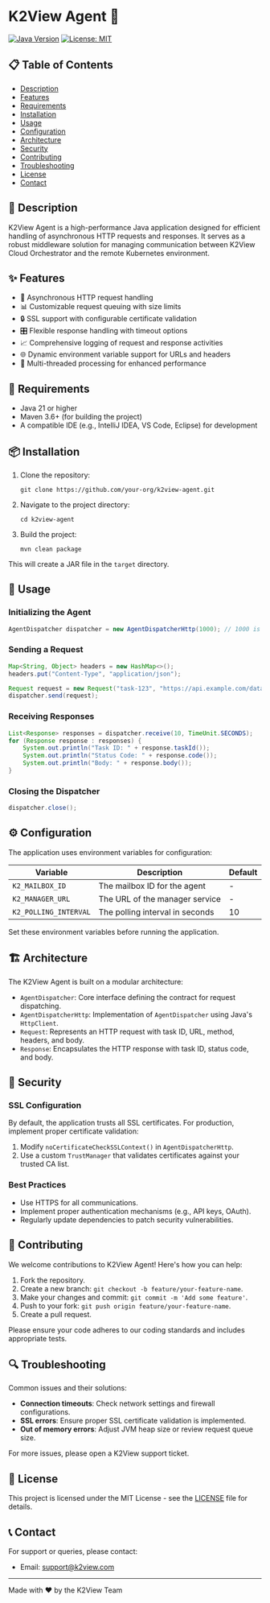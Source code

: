 # K2View Agent 🚀

[![Java Version](https://img.shields.io/badge/Java-21%2B-blue.svg)](https://www.oracle.com/java/technologies/javase-jdk11-downloads.html)
[![License: MIT](https://img.shields.io/badge/License-MIT-yellow.svg)](https://opensource.org/licenses/MIT)
## 📋 Table of Contents
- [Description](#-description)
- [Features](#-features)
- [Requirements](#-requirements)
- [Installation](#-installation)
- [Usage](#-usage)
- [Configuration](#-configuration)
- [Architecture](#-architecture)
- [Security](#-security)
- [Contributing](#-contributing)
- [Troubleshooting](#-troubleshooting)
- [License](#-license)
- [Contact](#-contact)

## 📝 Description

K2View Agent is a high-performance Java application designed for efficient handling of asynchronous HTTP requests and responses. It serves as a robust middleware solution for managing communication between K2View Cloud Orchestrator and the remote Kubernetes environment.

## ✨ Features

- 🔄 Asynchronous HTTP request handling
- 📊 Customizable request queuing with size limits
- 🔒 SSL support with configurable certificate validation
- 🎛️ Flexible response handling with timeout options
- 📈 Comprehensive logging of request and response activities
- 🌐 Dynamic environment variable support for URLs and headers
- 🧵 Multi-threaded processing for enhanced performance

## 🔧 Requirements

- Java 21 or higher
- Maven 3.6+ (for building the project)
- A compatible IDE (e.g., IntelliJ IDEA, VS Code, Eclipse) for development

## 📦 Installation

1. Clone the repository:
   ```
   git clone https://github.com/your-org/k2view-agent.git
   ```

2. Navigate to the project directory:
   ```
   cd k2view-agent
   ```

3. Build the project:
   ```
   mvn clean package
   ```

This will create a JAR file in the `target` directory.

## 🚀 Usage

### Initializing the Agent

```java
AgentDispatcher dispatcher = new AgentDispatcherHttp(1000); // 1000 is the max queue size
```

### Sending a Request

```java
Map<String, Object> headers = new HashMap<>();
headers.put("Content-Type", "application/json");

Request request = new Request("task-123", "https://api.example.com/data", "POST", headers, "{\"key\":\"value\"}");
dispatcher.send(request);
```

### Receiving Responses

```java
List<Response> responses = dispatcher.receive(10, TimeUnit.SECONDS);
for (Response response : responses) {
    System.out.println("Task ID: " + response.taskId());
    System.out.println("Status Code: " + response.code());
    System.out.println("Body: " + response.body());
}
```

### Closing the Dispatcher

```java
dispatcher.close();
```

## ⚙️ Configuration

The application uses environment variables for configuration:

| Variable | Description | Default |
|----------|-------------|---------|
| `K2_MAILBOX_ID` | The mailbox ID for the agent | - |
| `K2_MANAGER_URL` | The URL of the manager service | - |
| `K2_POLLING_INTERVAL` | The polling interval in seconds | 10 |

Set these environment variables before running the application.

## 🏗️ Architecture

The K2View Agent is built on a modular architecture:

- `AgentDispatcher`: Core interface defining the contract for request dispatching.
- `AgentDispatcherHttp`: Implementation of `AgentDispatcher` using Java's `HttpClient`.
- `Request`: Represents an HTTP request with task ID, URL, method, headers, and body.
- `Response`: Encapsulates the HTTP response with task ID, status code, and body.

## 🔐 Security

### SSL Configuration

By default, the application trusts all SSL certificates. For production, implement proper certificate validation:

1. Modify `noCertificateCheckSSLContext()` in `AgentDispatcherHttp`.
2. Use a custom `TrustManager` that validates certificates against your trusted CA list.

### Best Practices

- Use HTTPS for all communications.
- Implement proper authentication mechanisms (e.g., API keys, OAuth).
- Regularly update dependencies to patch security vulnerabilities.

## 🤝 Contributing

We welcome contributions to K2View Agent! Here's how you can help:

1. Fork the repository.
2. Create a new branch: `git checkout -b feature/your-feature-name`.
3. Make your changes and commit: `git commit -m 'Add some feature'`.
4. Push to your fork: `git push origin feature/your-feature-name`.
5. Create a pull request.

Please ensure your code adheres to our coding standards and includes appropriate tests.

## 🔍 Troubleshooting

Common issues and their solutions:

- **Connection timeouts**: Check network settings and firewall configurations.
- **SSL errors**: Ensure proper SSL certificate validation is implemented.
- **Out of memory errors**: Adjust JVM heap size or review request queue size.

For more issues, please open a K2View support ticket.

## 📄 License

This project is licensed under the MIT License - see the [LICENSE](LICENSE) file for details.

## 📞 Contact

For support or queries, please contact:

- Email: support@k2view.com
 
---

Made with ❤️ by the K2View Team
